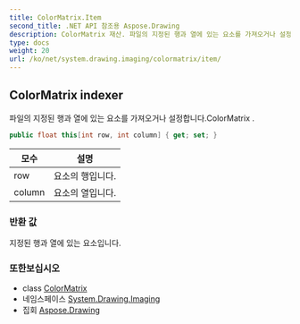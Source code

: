 ```yaml
---
title: ColorMatrix.Item
second_title: .NET API 참조용 Aspose.Drawing
description: ColorMatrix 재산. 파일의 지정된 행과 열에 있는 요소를 가져오거나 설정합니다.ColorMatrix .
type: docs
weight: 20
url: /ko/net/system.drawing.imaging/colormatrix/item/
---
```

## ColorMatrix indexer

파일의 지정된 행과 열에 있는 요소를 가져오거나 설정합니다.ColorMatrix .

```csharp
public float this[int row, int column] { get; set; }
```

| 모수 | 설명 |
| --- | --- |
| row | 요소의 행입니다. |
| column | 요소의 열입니다. |

### 반환 값

지정된 행과 열에 있는 요소입니다.

### 또한보십시오

* class [ColorMatrix](../)
* 네임스페이스 [System.Drawing.Imaging](../../colormatrix/)
* 집회 [Aspose.Drawing](../../../)


